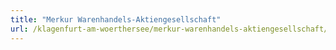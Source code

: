 ```yaml
---
title: "Merkur Warenhandels-Aktiengesellschaft"
url: /klagenfurt-am-woerthersee/merkur-warenhandels-aktiengesellschaft/
---
```

